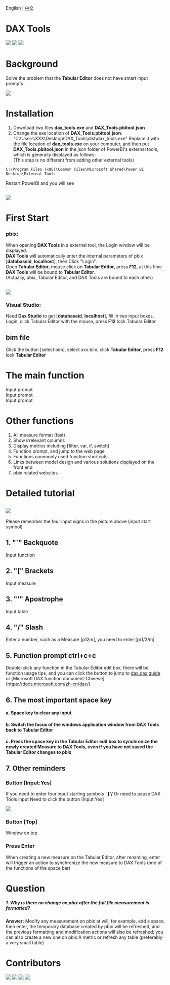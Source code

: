 English | [中文](README_zh-CN.md)

DAX Tools
=======================================================

![](https://img.shields.io/badge/Dependencies-python-brightgreen)
![](https://img.shields.io/badge/Package-pywin32%2Cpythonnet%2Cdearpygui-blue)
![](https://img.shields.io/badge/Version-v1.0.0-orange)
# Background
Solve the problem that the **Tabular Editor** does not have smart input prompts

![](image/g1.gif)

# Installation

1. Download two files
**dax_tools.exe** and **DAX_Tools.pbitool.json**
2. Change the exe location of **DAX_Tools.pbitool.json**:   "C:\\Users\\XXX\\Desktop\\DAX_Tools\\dist\\dax_tools.exe"
Replace it with the file location of **dax_tools.exe** on your computer, and then put **DAX_Tools.pbitool.json** in the json folder of PowerBI's external tools, which is generally displayed as follows:  
(This step is no different from adding other external tools)
```
C:\Program Files (x86)\Common Files\Microsoft Shared\Power BI Desktop\External Tools
```
Restart PowerBI and you will see

![](https://github.com/jasonlaw997/DAX-Tools/blob/main/image/ig0.png)
---

# First Start
### pbix:
When opening **DAX Tools** in a external tool, the Login window will be displayed.  
**DAX Tools** will automatically enter the internal parameters of pbix [**databaseid**, **localhost**], then Click "Login".  
Open **Tabular Editor**, mouse click on **Tabular Editor**, press **F12**, at this time **DAX Tools** will be bound to **Tabular Editor**.  
(Actually, pbix, Tabular Editor, and DAX Tools are bound to each other)  

![](https://github.com/jasonlaw997/DAX-Tools/blob/main/image/im2.png)
---



### Visual Studio:
Need **Dax Studio** to get [**databaseid**, **localhost**], fill in two input boxes, Login, click Tabular Editor with the mouse, press **F12**  lock Tabular Editor


## bim file
Click the button [select bim], select xxx.bim, click **Tabular Editor**, press **F12** lock **Tabular Editor**



#  The main function

Input prompt  
Input prompt    
Input prompt      


# Other functions
1. All measure format (fast)
2. Show irrelevant columns
3. Display metrics including [filter, var, if, switch]  
4. Function prompt, and jump to the web page
5. Functions commonly used function shortcuts
6. Links between model design and various solutions displayed on the front end
7. pbix related websites

# Detailed tutorial

![](https://github.com/jasonlaw997/DAX-Tools/blob/main/image/ig3.jpg)
---
Please remember the four input signs in the picture above (input start symbol)

## 1. "`" Backquote 
Input function

## 2. "[" Brackets 
Input measure

## 3. "'" Apostrophe
Input table

## 4. "/" Slash
Enter a number, such as a Measure [p12m], you need to enter [p/1/2/m]


## 5. Function prompt ctrl+c+c
Double-click any function in the Tabular Editor edit box, there will be function usage tips, and you can click the button to jump to [dax.dax.guide](https://dax.guide/) or [Microsoft DAX function document-Chinese] (https://docs.microsoft.com/zh-cn/dax/)

## 6. The most important space key
#### a. Space key to clear any input  
#### b. Switch the focus of the windows   application window from DAX Tools back to Tabular Editor  
#### c. Press the space key in the Tabular Editor edit box to synchronize the newly created Measure to DAX Tools, even if you have not saved the Tabular Editor changes to pbix

## 7. Other reminders

### Button [Input:Yes]
If you need to enter four input starting symbols **` ['/**
Or need to pause DAX Tools input Need to click the button [Input:Yes]

![](image/im_input.png)

### Button [Top]
Window on top

### Press Enter
When creating a new measure on the Tabular Editor, after renaming, enter will trigger an action to synchronize the new measure to DAX Tools (one of the functions of the space bar)



# Question
##### 1. Why is there no change on pbix after the full file measurement is formatted?
**Answer:** Modify any measurement on pbix at will, for example, add a space, then enter, the temporary database created by pbix will be refreshed, and the previous formatting and modification actions will also be refreshed; you can also create a new one on pbix A metric or refresh any table (preferably a very small table)
  
# Contributors

![](https://github.com/jasonlaw997/DAX-Tools/blob/main/image/1.png)
![](https://github.com/jasonlaw997/DAX-Tools/blob/main/image/ba1.png)
![](https://github.com/jasonlaw997/DAX-Tools/blob/main/image/2.png)
![](https://github.com/jasonlaw997/DAX-Tools/blob/main/image/3.png)